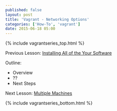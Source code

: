 ```yaml
---
published: false
layout: post
title: 'Vagrant - Networking Options'
categories: ['How-To', 'vagrant']
date: 2015-06-18 05:00
---
```


{% include vagrantseries_top.html %}

Previous Lesson: [Installing All of the Your Software]({{site.url}}/vagrant-behind-proxy-server)

Outline:
* Overview
* ??
* Next Steps

Next Lesson: [Multiple Machines]({{site.url}}/vagrant-multiple-machines)

{% include vagrantseries_bottom.html %}
